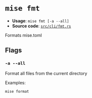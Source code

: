 # `mise fmt`

- **Usage**: `mise fmt [-a --all]`
- **Source code**: [`src/cli/fmt.rs`](https://github.com/jdx/mise/blob/main/src/cli/fmt.rs)

Formats mise.toml

## Flags

### `-a --all`

Format all files from the current directory

Examples:

```
mise format
```
